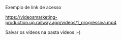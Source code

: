 Exemplo de link de acesso


https://videosmarketing-production.up.railway.app/videos/1_progressiva.mp4

Salvar os vídeos na pasta videos ;-)

